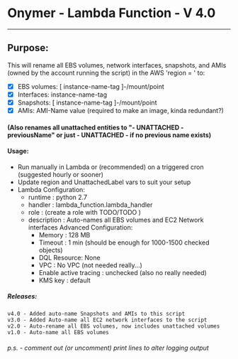 #   Onymer - Lambda Function - V 4.0
--------------------------------------------------------------------------------
## Purpose:
This will rename all EBS volumes, network interfaces, snapshots, and AMIs (owned by the account running the script) in the AWS 'region = ' to:
- [x] EBS volumes:  [ instance-name-tag ]-/mount/point
- [x] Interfaces: instance-name-tag
- [x] Snapshots: [ instance-name-tag ]-/mount/point
- [x] AMIs: AMI-Name value (required to make an image, kinda redundant?)
#### (Also renames all unattached entities to "- UNATTACHED -previousName" or just - UNATTACHED - if no previous name exists)
#### Usage:
   - Run manually in Lambda or (recommended) on a triggered cron
   (suggested hourly or sooner)
   - Update region and UnattachedLabel vars to suit your setup
   - Lambda Configuration:
        * runtime : python 2.7
        * handler : lambda_function.lambda_handler
        * role : (create a role with TODO/TODO )
        * description : Auto-names all EBS volumes and EC2 Network interfaces
        Advanced Configuration:
            * Memory : 128 MB
            * Timeout : 1 min (should be enough for 1000-1500 checked objects)
            * DQL Resource: None
            * VPC : No VPC (not needed really...)
            * Enable active tracing : unchecked (also no really needed)
            * KMS key : default

##### Releases:
    v4.0 - Added auto-name Snapshots and AMIs to this script
    v3.0 - Added Auto-name all EC2 network interfaces to the script
    v2.0 - Auto-rename all EBS volumes, now includes unattached volumes
    v1.0 - Auto-name all EBS volumes

######  p.s. - comment out (or uncomment) print lines to alter logging output
